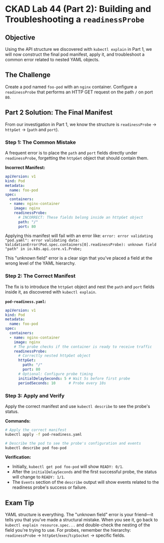 # CKAD Lab 44 (Part 2): Building and Troubleshooting a `readinessProbe`

## Objective
Using the API structure we discovered with `kubectl explain` in Part 1, we will now construct the final pod manifest, apply it, and troubleshoot a common error related to nested YAML objects.

## The Challenge
Create a pod named `foo-pod` with an `nginx` container. Configure a `readinessProbe` that performs an HTTP GET request on the path `/` on port `80`.

## Part 2 Solution: The Final Manifest
From our investigation in Part 1, we know the structure is `readinessProbe` -> `httpGet` -> (`path` and `port`).

### Step 1: The Common Mistake
A frequent error is to place the `path` and `port` fields directly under `readinessProbe`, forgetting the `httpGet` object that should contain them.

**Incorrect Manifest:**
```yaml
apiVersion: v1
kind: Pod
metadata:
  name: foo-pod
spec:
  containers:
  - name: nginx-container
    image: nginx
    readinessProbe:
      # INCORRECT: These fields belong inside an httpGet object
      path: "/"
      port: 80
```

Applying this manifest will fail with an error like:
`error: error validating "pod.yaml": error validating data: ValidationError(Pod.spec.containers[0].readinessProbe): unknown field "path" in io.k8s.api.core.v1.Probe;`

This "unknown field" error is a clear sign that you've placed a field at the wrong level of the YAML hierarchy.

### Step 2: The Correct Manifest
The fix is to introduce the `httpGet` object and nest the `path` and `port` fields inside it, as discovered with `kubectl explain`.

**`pod-readiness.yaml`:**
```yaml
apiVersion: v1
kind: Pod
metadata:
  name: foo-pod
spec:
  containers:
  - name: nginx-container
    image: nginx
    # The probe checks if the container is ready to receive traffic
    readinessProbe:
      # Correctly nested httpGet object
      httpGet:
        path: "/"
        port: 80
      # Optional: Configure probe timing
      initialDelaySeconds: 5 # Wait 5s before first probe
      periodSeconds: 10      # Probe every 10s
```

### Step 3: Apply and Verify
Apply the correct manifest and use `kubectl describe` to see the probe's status.

**Commands:**
```bash
# Apply the correct manifest
kubectl apply -f pod-readiness.yaml

# Describe the pod to see the probe's configuration and events
kubectl describe pod foo-pod
```

**Verification:**
-   Initially, `kubectl get pod foo-pod` will show `READY: 0/1`.
-   After the `initialDelaySeconds` and the first successful probe, the status will change to `READY: 1/1`.
-   The `Events` section of the `describe` output will show events related to the readiness probe's success or failure.

## Exam Tip
YAML structure is everything. The "unknown field" error is your friend—it tells you that you've made a structural mistake. When you see it, go back to `kubectl explain resource.spec...` and double-check the nesting of the field you're trying to use. For probes, remember the hierarchy: `readinessProbe` -> `httpGet`/`exec`/`tcpSocket` -> specific fields.
